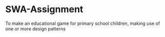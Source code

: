 # SWA-Assignment
To make an educational game for primary school children, making use of one or more design patterns
